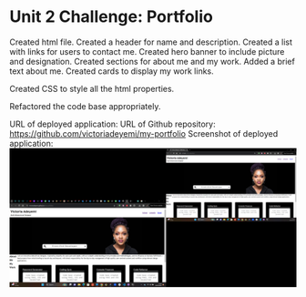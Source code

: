 # Unit 2 Challenge: Portfolio


Created html file. 
Created a header for name and description.
Created a list with links for users to contact me.
Created hero banner to include picture and designation.
Created sections for about me and my work. 
Added a brief text about me.
Created cards to display my work links.

Created CSS to style all the html properties.

Refactored the code base appropriately.

URL of deployed application: 
URL of Github repository: https://github.com/victoriadeyemi/my-portfolio
Screenshot of deployed application: ![Screenshot of deployed application](assets/images/my-portfolio-deployed-live.png)

